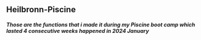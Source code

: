 ## Heilbronn-Piscine

##### Those are the functions that i made it during my Piscine boot camp which lasted 4 consecutive weeks happened in 2024 January
